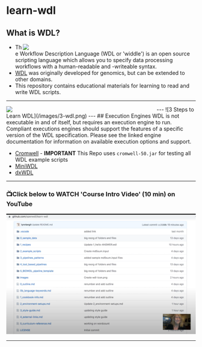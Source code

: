 # learn-wdl

## What is WDL?

<img src="https://github.com/openwdl/learn-wdl/raw/master/images/wdl-icon.png" width="460" align="right">  

- The Workflow Description Language (WDL or 'widdle') is an open source scripting language which allows you to specify data processing workflows with a human-readable and -writeable syntax. 
- [WDL](https://openwdl.org/) was originally developed for genomics, but can be extended to other domains. 
- This repository contains educational materials for learning to read and write WDL scripts.
---
<img src="https://github.com/openwdl/learn-wdl/raw/master/images/3-wdl.jpg" width="400" align="left">
---
![3 Steps to Learn WDL](/images/3-wdl.png)
---
## Execution Engines
WDL is not executable in and of itself, but requires an execution engine to run. Compliant executions engines should support the features of a specific version of the WDL specification. Please see the linked engine documentation for information on available execution options and support.

 - [Cromwell](https://github.com/broadinstitute/cromwell) - **IMPORTANT** This Repo uses `cromwell-50.jar` for testing all WDL example scripts
 - [MiniWDL](https://github.com/chanzuckerberg/miniwdl)
 - [dxWDL](https://github.com/dnanexus/dxWDL)
 ---

### 📺Click below to WATCH 'Course Intro Video' (10 min) on YouTube

[![Welcome to Learn WDL](/images/learn-wdl-intro.png)](https://www.youtube.com/watch?v=RtcW2Zdn_28 "Welcome to Learn WDL")

---

